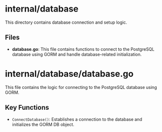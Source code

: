 # internal/database

This directory contains database connection and setup logic.

## Files

- **database.go**: This file contains functions to connect to the PostgreSQL database using GORM and handle database-related initialization.

# internal/database/database.go

This file contains the logic for connecting to the PostgreSQL database using GORM.

## Key Functions

- `ConnectDatabase()`: Establishes a connection to the database and initializes the GORM DB object.

